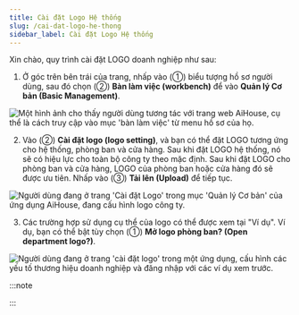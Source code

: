 ```yaml
---
title: Cài đặt Logo Hệ thống
slug: /cai-dat-logo-he-thong
sidebar_label: Cài đặt Logo Hệ thống
---
```


Xin chào, quy trình cài đặt LOGO doanh nghiệp như sau:

1. Ở góc trên bên trái của trang, nhấp vào (①) biểu tượng hồ sơ người dùng, sau đó chọn (②) **Bàn làm việc (workbench)** để vào **Quản lý Cơ bản (Basic Management)**.

![Một hình ảnh cho thấy người dùng tương tác với trang web AiHouse, cụ thể là cách truy cập vào mục 'bàn làm việc' từ menu hồ sơ của họ.](https://storage.googleapis.com/jegavn_kb/images/recXYgr7Lzrd6Amts1751867665250)

2. Vào (②) **Cài đặt logo (logo setting)**, và bạn có thể đặt LOGO tương ứng cho hệ thống, phòng ban và cửa hàng. Sau khi đặt LOGO hệ thống, nó sẽ có hiệu lực cho toàn bộ công ty theo mặc định. Sau khi đặt LOGO cho phòng ban và cửa hàng, LOGO của phòng ban hoặc cửa hàng đó sẽ được ưu tiên. Nhấp vào (③) **Tải lên (Upload)** để tiếp tục.

![Người dùng đang ở trang 'Cài đặt Logo' trong mục 'Quản lý Cơ bản' của ứng dụng AiHouse, đang cấu hình logo công ty.](https://storage.googleapis.com/jegavn_kb/images/recXYgr7Lzrd6Amts1751867665254)

3. Các trường hợp sử dụng cụ thể của logo có thể được xem tại "Ví dụ". Ví dụ, bạn có thể bật tùy chọn (①) **Mở logo phòng ban? (Open department logo?)**.

![Người dùng đang ở trang 'cài đặt logo' trong một ứng dụng, cấu hình các yếu tố thương hiệu doanh nghiệp và đăng nhập với các ví dụ xem trước.](https://storage.googleapis.com/jegavn_kb/images/recXYgr7Lzrd6Amts1751867665255)

:::note

:::